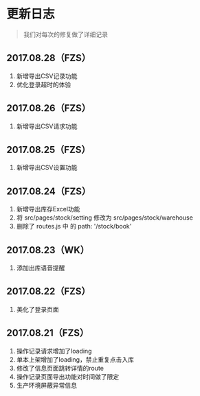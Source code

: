 # 更新日志
> 我们对每次的修复做了详细记录

## 2017.08.28（FZS）
1. 新增导出CSV记录功能
2. 优化登录超时的体验

## 2017.08.26（FZS）
1. 新增导出CSV请求功能

## 2017.08.25（FZS）
1. 新增导出CSV设置功能

## 2017.08.24（FZS）
1. 新增导出库存Excel功能
2. 将 src/pages/stock/setting 修改为 src/pages/stock/warehouse
3. 删除了 routes.js 中 的 path: '/stock/book'

## 2017.08.23（WK）
1. 添加出库语音提醒

## 2017.08.22（FZS）
1. 美化了登录页面

## 2017.08.21（FZS）
1. 操作记录请求增加了loading
2. 单本上架增加了loading，禁止重复点击入库
3. 修改了信息页面跳转详情的route
4. 操作记录页面导出功能对时间做了限定
5. 生产环境屏蔽异常信息
